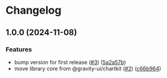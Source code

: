 # Changelog

## 1.0.0 (2024-11-08)


### Features

* bump version for first release ([#3](https://github.com/gravity-ui/charts/issues/3)) ([5a2a57b](https://github.com/gravity-ui/charts/commit/5a2a57b535550df4f6f412735b8f9f69b190af5d))
* move library core from @gravity-ui/chartkit ([#2](https://github.com/gravity-ui/charts/issues/2)) ([c66b964](https://github.com/gravity-ui/charts/commit/c66b96436ab811fc0e05a6aecec06da75cfdf7fd))
